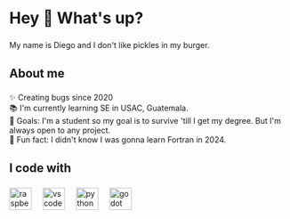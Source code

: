 <h1 align="left">Hey 👋 What's up?</h1>

###

<p align="left">My name is Diego and I don't like pickles in my burger.</p>

###

<h2 align="left">About me</h2>

###

<p align="left">✨ Creating bugs since 2020<br>📚 I'm currently learning SE in USAC, Guatemala.<br>🎯 Goals: I'm a student so my goal is to survive 'till I get my degree. But I'm always open to any project.<br>🎲 Fun fact: I didn't know I was gonna learn Fortran in 2024.</p>

###

<h2 align="left">I code with</h2>

###

<div align="left">
  <img src="https://cdn.jsdelivr.net/gh/devicons/devicon/icons/raspberrypi/raspberrypi-original.svg" height="40" alt="raspberrypi logo"  />
  <img width="12" />
  <img src="https://cdn.jsdelivr.net/gh/devicons/devicon/icons/vscode/vscode-original.svg" height="40" alt="vscode logo"  />
  <img width="12" />
  <img src="https://cdn.jsdelivr.net/gh/devicons/devicon/icons/python/python-original.svg" height="40" alt="python logo"  />
  <img width="12" />
  <img src="https://cdn.jsdelivr.net/gh/devicons/devicon/icons/godot/godot-original.svg" height="40" alt="godot logo"  />
</div>

###
